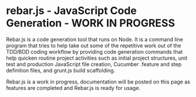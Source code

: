 # rebar.js - JavaScript Code Generation - WORK IN PROGRESS

Rebar.js is a code generation tool that runs on Node. It is a command line program
that tries to help take out some of the repetitive work out of the TDD/BDD coding
workflow by providing code generation commands that help quicken routine project
activities such as initial project structures, unit test and production JavaScript file
creation, Cucumber .feature and step definition files, and grunt.js build scaffolding.

Rebar.js is a work in progress, documentation will be posted on this page as
features are completed and Rebar.js is ready for usage.